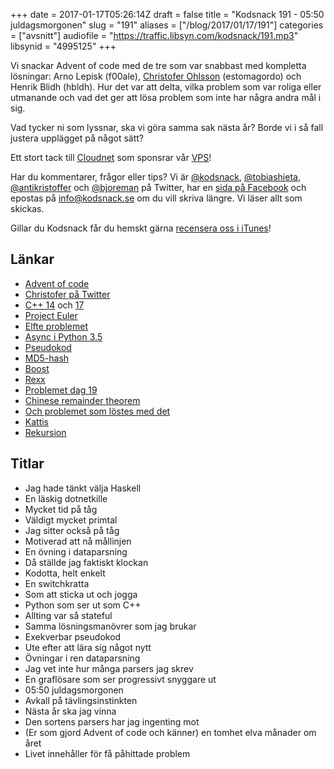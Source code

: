 +++
date = 2017-01-17T05:26:14Z
draft = false
title = "Kodsnack 191 - 05:50 juldagsmorgonen"
slug = "191"
aliases = ["/blog/2017/01/17/191"]
categories = ["avsnitt"]
audiofile = "https://traffic.libsyn.com/kodsnack/191.mp3"
libsynid = "4995125"
+++

Vi snackar Advent of code med de tre som var snabbast med kompletta lösningar: Arno Lepisk (f00ale), [Christofer Ohlsson](https://www.twitter.com/christolsson) (estomagordo) och Henrik Blidh (hbldh). Hur det var att delta, vilka problem som var roliga eller utmanande och vad det ger att lösa problem som inte har några andra mål i sig.

Vad tycker ni som lyssnar, ska vi göra samma sak nästa år? Borde vi i så fall justera upplägget på något sätt?

Ett stort tack till [Cloudnet](http://www.cloudnet.se) som sponsrar vår [VPS](http://en.wikipedia.org/wiki/Virtual_private_server)!

Har du kommentarer, frågor eller tips? Vi är [@kodsnack](https://www.twitter.com/kodsnack), [@tobiashieta](https://www.twitter.com/tobiashieta), [@antikristoffer](https://www.twitter.com/antikristoffer) och [@bjoreman](https://www.twitter.com/bjoreman) på Twitter, har en [sida på Facebook](https://www.facebook.com/kodsnack) och epostas på [info@kodsnack.se](mailto:info@kodsnack.se) om du vill skriva längre. Vi läser allt som skickas.

Gillar du Kodsnack får du hemskt gärna [recensera oss i iTunes](http://itunes.apple.com/se/podcast/kodsnack/id561631498?l=en)!

## Länkar ##
* [Advent of code](http://adventofcode.com/)
* [Christofer på Twitter](https://www.twitter.com/christolsson)
* [C++ 14](https://en.wikipedia.org/wiki/C%2B%2B14) och [17](https://en.wikipedia.org/wiki/C%2B%2B17)
* [Project Euler](https://projecteuler.net/)
* [Elfte problemet](http://adventofcode.com/2016/day/11)
* [Async i Python 3.5](http://stackabuse.com/python-async-await-tutorial/)
* [Pseudokod](https://en.wikipedia.org/wiki/Pseudocode)
* [MD5-hash](https://en.wikipedia.org/wiki/MD5)
* [Boost](http://www.boost.org/)
* [Rexx](https://en.wikipedia.org/wiki/Rexx)
* [Problemet dag 19](http://adventofcode.com/2016/day/19)
* [Chinese remainder theorem](https://en.wikipedia.org/wiki/Chinese_remainder_theorem)
* [Och problemet som löstes med det](http://adventofcode.com/2016/day/15)
* [Kattis](https://open.kattis.com/)
* [Rekursion](https://en.wikipedia.org/wiki/Recursion_%28computer_science%29)

## Titlar ##
* Jag hade tänkt välja Haskell
* En läskig dotnetkille
* Mycket tid på tåg
* Väldigt mycket primtal
* Jag sitter också på tåg
* Motiverad att nå mållinjen
* En övning i dataparsning
* Då ställde jag faktiskt klockan
* Kodotta, helt enkelt
* En switchkratta
* Som att sticka ut och jogga
* Python som ser ut som C++
* Allting var så stateful
* Samma lösningsmanövrer som jag brukar
* Exekverbar pseudokod
* Ute efter att lära sig något nytt
* Övningar i ren dataparsning
* Jag vet inte hur många parsers jag skrev
* En graflösare som ser progressivt snyggare ut
* 05:50 juldagsmorgonen
* Avkall på tävlingsinstinkten
* Nästa år ska jag vinna
* Den sortens parsers har jag ingenting mot
* (Er som gjord Advent of code och känner) en tomhet elva månader om året
* Livet innehåller för få påhittade problem